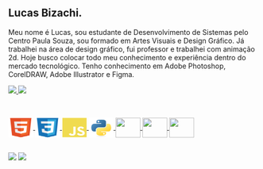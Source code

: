 ## Lucas Bizachi. 

Meu nome é Lucas, sou estudante de Desenvolvimento de Sistemas pelo Centro Paula Souza, sou formado em Artes Visuais e Design Gráfico. 
Já trabalhei na área de design gráfico, fui professor e trabalhei com animação 2d. 
Hoje busco colocar todo meu conhecimento e experiência dentro do mercado tecnológico. 
Tenho conhecimento em Adobe Photoshop, CorelDRAW, Adobe Illustrator e Figma.

<div align="lefth">
  <a href="https://github.com/lucasbizachi">
  <img height="140em" src="https://github-readme-stats.vercel.app/api?username=lucasbizachi&show_icons=true&theme=dracula&include_all_commits=true&count_private=true"/>
  <img height="140em" src="https://github-readme-stats.vercel.app/api/top-langs/?username=lucasbizachi&layout=compact&langs_count=7&theme=dracula"/>
</div>
  
  ##
  </div>
<div style="display: inline_block"><br>
  <img align="center" alt="" height="40" width="50" src="https://raw.githubusercontent.com/devicons/devicon/master/icons/html5/html5-original.svg">
  <img align="center" alt="" height="40" width="50" src="https://raw.githubusercontent.com/devicons/devicon/master/icons/css3/css3-original.svg">
  <img align="center" alt="" height="40" width="50" src="https://raw.githubusercontent.com/devicons/devicon/master/icons/javascript/javascript-plain.svg">
  <img align="center" alt="" height="40" width="50" src="https://raw.githubusercontent.com/devicons/devicon/master/icons/python/python-original.svg">
  <img align="center" alt="" height="40" width="50"<img src="https://cdn.jsdelivr.net/gh/devicons/devicon/icons/photoshop/photoshop-line.svg" />
  <img align="center" alt="" height="40" width="50"<img src="https://cdn.jsdelivr.net/gh/devicons/devicon/icons/illustrator/illustrator-line.svg" />
  <img align="center" alt="" height="40" width="50"<img src="https://cdn.jsdelivr.net/gh/devicons/devicon/icons/figma/figma-original.svg" />
</div>
  
##
  <div>
    <a href="https://www.linkedin.com/in/lucasbizachi" target="_blank"><img src="https://img.shields.io/badge/-LinkedIn-%230077B5?style=for-the-badge&logo=linkedin&logoColor=white" target="_blank"></a>
     <a href="https://instagram.com/lucasbizachi" target="_blank"><img src="https://img.shields.io/badge/-Instagram-685EA9?style=for-the-badge&logo=instagram&logoColor=white" target="_blank"></a>
  </div>
  
